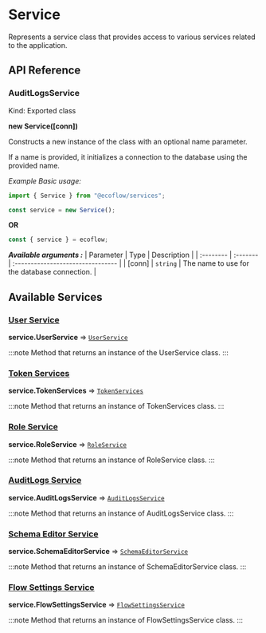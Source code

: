 # Service

Represents a service class that provides access to various services related to the application.

## API Reference

### AuditLogsService

Kind: Exported class

**new Service([conn])**

Constructs a new instance of the class with an optional name parameter.

If a name is provided, it initializes a connection to the database using the provided name.

_Example Basic usage:_

```ts
import { Service } from "@ecoflow/services";

const service = new Service();
```

**OR**

```ts
const { service } = ecoflow;
```

**_Available arguments :_**
| Parameter | Type | Description |
| :-------- | :------- | :-------------------------------- |
| [conn] | `string` | The name to use for the database connection. |

## Available Services

### [User Service](./User)

**service.UserService** ⇒ [`UserService`](./User)

:::note
Method that returns an instance of the UserService class.
:::

### [Token Services](./Token)

**service.TokenServices** ⇒ [`TokenServices`](./Token)

:::note
Method that returns an instance of TokenServices class.
:::

### [Role Service](./Role)

**service.RoleService** ⇒ [`RoleService`](./Role)

:::note
Method that returns an instance of RoleService class.
:::

### [AuditLogs Service](./AuditLogs)

**service.AuditLogsService** ⇒ [`AuditLogsService`](./AuditLogs)

:::note
Method that returns an instance of AuditLogsService class.
:::

### [Schema Editor Service](./SchemaEditor)

**service.SchemaEditorService** ⇒ [`SchemaEditorService`](./SchemaEditor)

:::note
Method that returns an instance of SchemaEditorService class.
:::

### [Flow Settings Service](./FlowSettings)

**service.FlowSettingsService** ⇒ [`FlowSettingsService`](./FlowSettings)

:::note
Method that returns an instance of FlowSettingsService class.
:::
